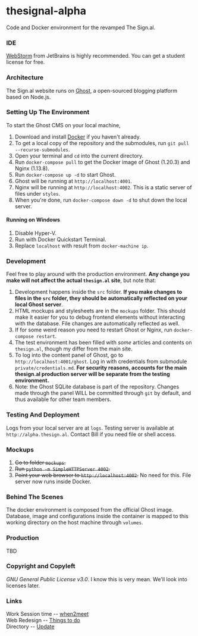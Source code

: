 # thesignal-alpha
Code and Docker environment for the revamped The Sign.al. <br>

### IDE
[WebStorm](https://www.jetbrains.com/webstorm/) from JetBrains is highly recommended.
You can get a student license for free.

### Architecture 
The Sign.al website runs on [Ghost](https://ghost.org/), a open-sourced blogging platform based on Node.js.

### Setting Up The Environment
To start the Ghost CMS on your local machine,
1. Download and install [Docker](https://www.docker.com/docker-mac) if you haven't already.
2. To get a local copy of the repository and the submodules, run `git pull --recurse-submodules`.
3. Open your terminal and `cd` into the current directory. 
4. Run `docker-compose pull` to get the Docker image of Ghost (1.20.3) and Nginx (1.13.8).
5. Run `docker-compose up -d` to start Ghost.
6. Ghost will be running at `http://localhost:4001`.
7. Nginx will be running at `http://localhost:4002`. This is a static server of files under `styles`. 
8. When you're done, run `docker-compose down -d` to shut down the local server.

#### Running on Windows
1. Disable Hyper-V.
2. Run with Docker Quickstart Terminal.
3. Replace `localhost` with result from `docker-machine ip`.

### Development
Feel free to play around with the production environment. **Any change you make will not affect the actual `thesign.al` site**, but note that:
1. Development happens inside the `src` folder. **If you make changes to files in the `src` folder, they should be automatically reflected on your local Ghost server**.
2. HTML mockups and stylesheets are in the `mockups` folder. This should make it easier for you to debug frontend elements without interacting with the database. File changes are automatically reflected as well.
3. If for some weird reason you need to restart Ghost or Nginx, run `docker-compose restart`.
4. The test environment has been filled with *some* articles and contents on `thesign.al`, though my differ from the main site.
5. To log into the content panel of Ghost, go to `http://localhost:4001/ghost`. Log in with credentials from submodule `private/credentials.md`. **For security reasons, accounts for the main thesign.al production server will be separate from the testing environment.**
6. Note: the Ghost SQLite database is part of the repository. Changes made through the panel WILL be committed through `git` by default, and thus available for other team members.

### Testing And Deployment
Logs from your local server are at `logs`.
Testing server is available at `http://alpha.thesign.al`. Contact Bill if you need file or shell access.

### Mockups
1. ~~Go to folder `mockups`.~~
2. ~~Run `python -m SimpleHTTPServer 4002`.~~
3. ~~Point your web browser to `http://localhost:4002`.~~
No need for this. File server now runs inside Docker.

### Behind The Scenes
The docker environment is composed from the official Ghost image. Database, image and configurations inside the container is mapped to this working directory on the host machine through `volumes`.

### Production
TBD

### Copyright and Copyleft
*GNU General Public License v3.0*.
I know this is very mean. We'll look into licenses later.

### Links
Work Session time --    [when2meet](https://www.when2meet.com/?6631949-VHpnt) <br>
Web Redesign -- 		[Things to do](https://docs.google.com/spreadsheets/d/1CPL-ihFxR4s-n53Axbh6vIsOoQFyvRgYOlbNg6Dm3wk/edit?usp=sharing) <br>
Directory --			[Update](https://docs.google.com/spreadsheets/d/1AFeRltFyYb89ThbIBhfFgOz3HApTA3_in_ffCvAAFNk/edit?usp=sharing)
